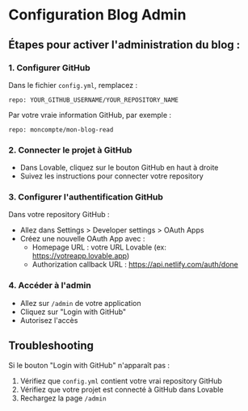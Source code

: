 
# Configuration Blog Admin

## Étapes pour activer l'administration du blog :

### 1. Configurer GitHub
Dans le fichier `config.yml`, remplacez :
```
repo: YOUR_GITHUB_USERNAME/YOUR_REPOSITORY_NAME
```
Par votre vraie information GitHub, par exemple :
```
repo: moncompte/mon-blog-read
```

### 2. Connecter le projet à GitHub
- Dans Lovable, cliquez sur le bouton GitHub en haut à droite
- Suivez les instructions pour connecter votre repository

### 3. Configurer l'authentification GitHub
Dans votre repository GitHub :
- Allez dans Settings > Developer settings > OAuth Apps
- Créez une nouvelle OAuth App avec :
  - Homepage URL : votre URL Lovable (ex: https://votreapp.lovable.app)
  - Authorization callback URL : https://api.netlify.com/auth/done

### 4. Accéder à l'admin
- Allez sur `/admin` de votre application
- Cliquez sur "Login with GitHub"
- Autorisez l'accès

## Troubleshooting
Si le bouton "Login with GitHub" n'apparaît pas :
1. Vérifiez que `config.yml` contient votre vrai repository GitHub
2. Vérifiez que votre projet est connecté à GitHub dans Lovable
3. Rechargez la page `/admin`
